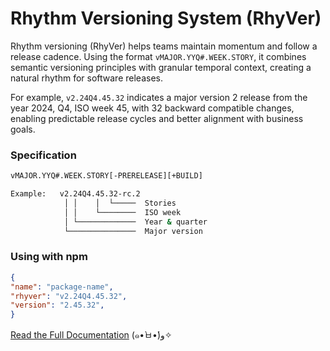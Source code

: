 # Rhythm Versioning System (RhyVer)

Rhythm versioning (RhyVer) helps teams maintain momentum and follow a release cadence. Using the format `vMAJOR.YYQ#.WEEK.STORY`, it combines semantic versioning principles with granular temporal context, creating a natural rhythm for software releases. 

For example, `v2.24Q4.45.32` indicates a major version 2 release from the year 2024, Q4, ISO week 45, with 32 backward compatible changes, enabling predictable release cycles and better alignment with business goals.


### Specification
```bash
vMAJOR.YYQ#.WEEK.STORY[-PRERELEASE][+BUILD]

Example:   v2.24Q4.45.32-rc.2
            │ │    │  └─────  Stories
            │ │    └────────  ISO week
            │ └─────────────  Year & quarter
            └───────────────  Major version
```

### Using with npm
```json
{
"name": "package-name",
"rhyver": "v2.24Q4.45.32",
"version": "2.45.32",
}
```

[Read the Full Documentation](https://rhyver.com/) (๑•̀ㅂ•́)و✧